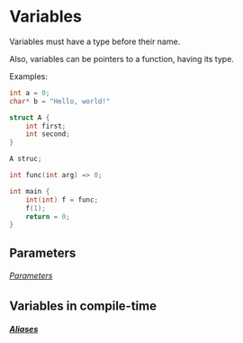 # Variables

Variables must have a type before their name.

Also, variables can be pointers to a function, having its type.

Examples:
```cpp
int a = 0;
char* b = "Hello, world!"

struct A {
    int first;
    int second;
}

A struc;

int func(int arg) => 0;

int main {
    int(int) f = func;
    f(1);
    return = 0;
}
```

## Parameters

###### [Parameters](declarations/funcvarparams.md)

## Variables in compile-time

##### [Aliases](declarations/aliases.md)